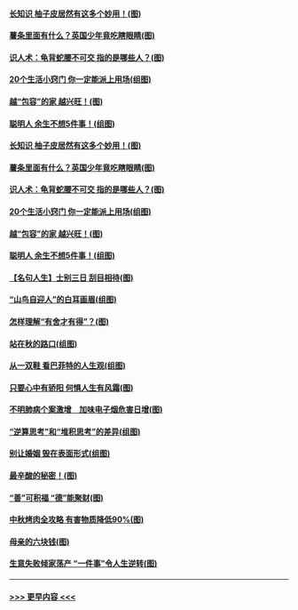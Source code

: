 #### [长知识 柚子皮居然有这多个妙用！(图)](../pages/p8/907425.md?t=09170355) 
#### [薯条里面有什么？英国少年竟吃瞎眼睛(图)](../pages/p8/907381.md?t=09170355) 
#### [识人术：龟背蛇腰不可交 指的是哪些人？(图)](../pages/p8/907503.md?t=09170355) 
#### [20个生活小窍门 你一定能派上用场(组图)](../pages/p8/907510.md?t=09170355) 
#### [越“包容”的家 越兴旺！(图)](../pages/p8/907328.md?t=09170355) 
#### [聪明人 余生不想5件事！(组图)](../pages/p8/907364.md?t=09170355) 
#### [长知识 柚子皮居然有这多个妙用！(图)](../pages/p8/907425.md?t=09170355) 
#### [薯条里面有什么？英国少年竟吃瞎眼睛(图)](../pages/p8/907381.md?t=09170355) 
#### [识人术：龟背蛇腰不可交 指的是哪些人？(图)](../pages/p8/907503.md?t=09170355) 
#### [20个生活小窍门 你一定能派上用场(组图)](../pages/p8/907510.md?t=09170355) 
#### [越“包容”的家 越兴旺！(图)](../pages/p8/907328.md?t=09170355) 
#### [聪明人 余生不想5件事！(组图)](../pages/p8/907364.md?t=09170355) 
#### [【名句人生】士别三日 刮目相待(图)](../pages/p8/906988.md?t=09170355) 
#### [“山鸟自迎人”的白耳画眉(组图)](../pages/p8/907332.md?t=09170355) 
#### [怎样理解“有舍才有得”？(图)](../pages/p8/906872.md?t=09170355) 
#### [站在秋的路口(组图)](../pages/p8/906914.md?t=09170355) 
#### [从一双鞋 看巴菲特的人生观(组图)](../pages/p8/907311.md?t=09170355) 
#### [只要心中有骄阳 何惧人生有风霜(图)](../pages/p8/907320.md?t=09170355) 
#### [不明肺病个案激增　加味电子烟危害日增(图)](../pages/p8/907307.md?t=09170355) 
#### [“逆算思考”和“堆积思考”的差异(组图)](../pages/p8/907229.md?t=09170355) 
#### [别让婚姻 毁在表面形式(组图)](../pages/p8/907118.md?t=09170355) 
#### [最辛酸的秘密！(图)](../pages/p8/906327.md?t=09170355) 
#### [“善”可积福 “德”能聚财(图)](../pages/p8/906906.md?t=09170355) 
#### [中秋烤肉全攻略 有害物质降低90%(图)](../pages/p8/907227.md?t=09170355) 
#### [母亲的六块钱(图)](../pages/p8/907107.md?t=09170355) 
#### [生意失败倾家荡产 “一件事”令人生逆转(图)](../pages/p8/907101.md?t=09170355) 

----
#### [ >>> 更早内容 <<< ](../indexes/p8-earlier.md)
